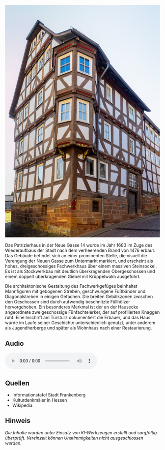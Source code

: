 ![Bürgerhaus](./images/frankenberg/p32.jpg)

Das Patrizierhaus in der Neue Gasse 14 wurde im Jahr 1683 im Zuge des Wiederaufbaus der Stadt nach dem verheerenden Brand von 1476 erbaut. Das Gebäude befindet sich an einer prominenten Stelle, die visuell die Verengung der Neuen Gasse zum Untermarkt markiert, und erscheint als hohes, dreigeschossiges Fachwerkhaus über einem massiven Steinsockel. Es ist als Stockwerkbau mit deutlich überkragenden Obergeschossen und einem doppelt überkragenden Giebel mit Krüppelwalm ausgeführt.

Die architektonische Gestaltung des Fachwerkgefüges beinhaltet Mannfiguren mit gebogenen Streben, geschwungene Fußbänder und Diagonalstreben in einigen Gefachen. Die breiten Gebälkzonen zwischen den Geschossen sind durch aufwendig beschnitzte Füllhölzer hervorgehoben. Ein besonderes Merkmal ist der an der Hausecke angeordnete zweigeschossige Fünfachtelerker, der auf profilierten Knaggen ruht. Eine Inschrift am Türsturz dokumentiert die Erbauer, und das Haus wurde im Laufe seiner Geschichte unterschiedlich genutzt, unter anderem als Jugendherberge und später als Wohnhaus nach einer Restaurierung.

## Audio

<audio controls class="full-width-audio">
  <source src="locales/frankenberg/de/p32.mp3" type="audio/mpeg">
  Dein Browser unterstützt kein Audioelement.
</audio>

## Quellen

- Informationstafel Stadt Frankenberg
- Kulturdenkmäler in Hessen
- Wikipedia

## Hinweis

_Die Inhalte wurden unter Einsatz von KI-Werkzeugen erstellt und sorgfältig überprüft. Vereinzelt können Unstimmigkeiten nicht ausgeschlossen werden._